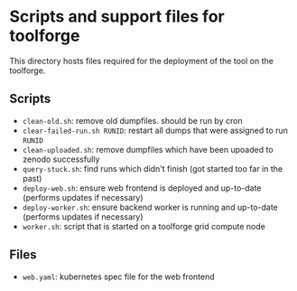 # Scripts and support files for toolforge

This directory hosts files required for the deployment of the tool on the toolforge.

## Scripts

- `clean-old.sh`: remove old dumpfiles. should be run by cron 
- `clear-failed-run.sh RUNID`: restart all dumps that were assigned to run `RUNID`
- `clean-uploaded.sh`: remove dumpfiles which have been upoaded to zenodo successfully
- `query-stuck.sh`: find runs which didn't finish (got started too far in the past)
- `deploy-web.sh`: ensure web frontend is deployed and up-to-date (performs updates if necessary)
- `deploy-worker.sh`: ensure backend worker is running and up-to-date (performs updates if necessary)
- `worker.sh`: script that is started on a toolforge grid compute node

## Files

- `web.yaml`: kubernetes spec file for the web frontend
